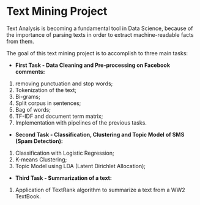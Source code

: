 # Text Mining Project

Text Analysis is becoming a fundamental tool in Data Science, because of the importance of parsing texts in order to extract machine-readable facts from them.

The goal of this text mining project is to accomplish to three main tasks:

* **First Task - Data Cleaning and Pre-processing on Facebook comments:**
1. removing punctuation and stop words;
2. Tokenization of the text;
3. Bi-grams;
4. Split corpus in sentences;
5. Bag of words;
6. TF-IDF and document term matrix;
7. Implementation with pipelines of the previous tasks.

* **Second Task - Classification, Clustering and Topic Model of SMS (Spam Detection):**

1. Classification with Logistic Regression;
2. K-means Clustering;
3. Topic Model using LDA (Latent Dirichlet Allocation);

* **Third Task - Summarization of a text:** 

1. Application of TextRank algorithm to summarize a text from a WW2 TextBook.
